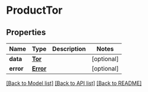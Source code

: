 # ProductTor

## Properties
Name | Type | Description | Notes
------------ | ------------- | ------------- | -------------
**data** | [**Tor**](Tor.md) |  | [optional] 
**error** | [**Error**](Error.md) |  | [optional] 

[[Back to Model list]](../README.md#documentation-for-models) [[Back to API list]](../README.md#documentation-for-api-endpoints) [[Back to README]](../README.md)

